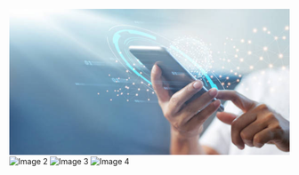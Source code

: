![Image 1](./images/back.jpg)
![Image 2](./images/image2.png)
![Image 3](./images/image3.png)
![Image 4](./images/image4.png)

